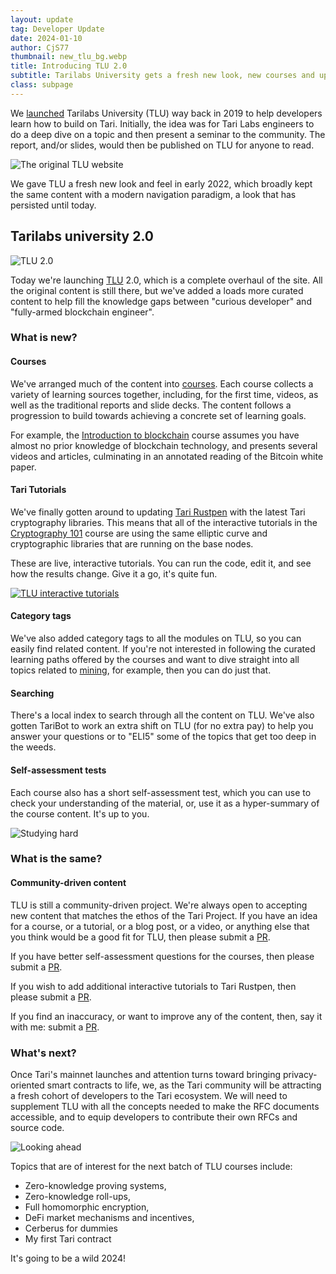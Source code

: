 ```yaml
---
layout: update
tag: Developer Update
date: 2024-01-10
author: CjS77
thumbnail: new_tlu_bg.webp
title: Introducing TLU 2.0
subtitle: Tarilabs University gets a fresh new look, new courses and updated tutorials.
class: subpage
---
```


We [launched] Tarilabs University (TLU) way back in 2019 to help developers learn how to build on Tari.
Initially, the idea was for Tari Labs engineers to do a deep dive on a topic and then present a seminar to the
community. The report, and/or slides, would then be published on TLU for anyone to read.

![The original TLU website](/assets/updates/img/tlu_1.0.webp)

We gave TLU a fresh new look and feel in early 2022, which broadly kept the same content with a modern
navigation paradigm, a look that has persisted until today.

## Tarilabs university 2.0

![TLU 2.0](/assets/updates/img/new_tlu.webp)

Today we're launching [TLU] 2.0, which is a complete overhaul of the site. All the original content is still there,
but we've added a loads more curated content to help fill the knowledge gaps between "curious developer" and
"fully-armed blockchain engineer".

### What is new?

#### Courses

We've arranged much of the content into [courses]. Each course collects a variety of learning sources together,
including, for the first time, videos, as well as the traditional reports and slide decks. The content follows a
progression to build towards achieving a concrete set of learning goals.

For example, the [Introduction to blockchain](https://tlu.tarilabs.com/intro-to-blockchain/) course assumes you have
almost no prior knowledge of blockchain technology, and presents several videos and articles, culminating in an
annotated reading of the Bitcoin white paper.

#### Tari Tutorials

We've finally gotten around to updating [Tari Rustpen](https://rustpen.tari.com) with the latest Tari cryptography
libraries. This means that all of the interactive tutorials in the [Cryptography 101](https://tlu.tarilabs.com/cryptography-101/)
course are using the same elliptic curve and cryptographic libraries that are running on the base nodes.

These are live, interactive tutorials. You can run the code, edit it, and see how the results change. Give it a go,
it's quite fun.

[![TLU interactive tutorials](/assets/updates/img/tlu_tutorial.webp)](https://tlu.tarilabs.com/cryptography-101/)

#### Category tags

We've also added category tags to all the modules on TLU, so you can easily find related content. If you're not
interested in following the curated learning paths offered by the courses and want to dive straight into all topics
related to [mining](https://tlu.tarilabs.com/mining/), for example, then you can do just that.

#### Searching

There's a local index to search through all the content on TLU. We've also gotten TariBot to work an extra shift on
TLU (for no extra pay) to help you answer your questions or to "ELI5" some of the topics that get too deep in the
weeds.

#### Self-assessment tests

Each course also has a short self-assessment test, which you can use to check your understanding of the material, or,
use it as a hyper-summary of the course content. It's up to you.

![Studying hard](/assets/updates/img/student.webp)

### What is the same?

#### Community-driven content

TLU is still a community-driven project. We're always open to accepting new content that matches the ethos of the
Tari Project. If you have an idea for a course, or a tutorial, or a blog post, or a video, or anything else that you
think would be a good fit for TLU, then please submit a [PR].

If you have better self-assessment questions for the courses, then please submit a [PR].

If you wish to add additional interactive tutorials to Tari Rustpen, then please submit a [PR].

If you find an inaccuracy, or want to improve any of the content, then, say it with me: submit a [PR].

### What's next?

Once Tari's mainnet launches and attention turns toward bringing privacy-oriented smart contracts to life, we, as
the Tari community
will be attracting a fresh cohort of developers to the Tari ecosystem. We will need to supplement TLU with all the concepts
needed to make the RFC documents accessible, and to equip developers to contribute their own RFCs and source code.

![Looking ahead](/assets/updates/img/tlu2.webp)

Topics that are of interest for the next batch of TLU courses include:

- Zero-knowledge proving systems,
- Zero-knowledge roll-ups,
- Full homomorphic encryption,
- DeFi market mechanisms and incentives,
- Cerberus for dummies
- My first Tari contract

It's going to be a wild 2024!

[courses]: https://tlu.tarilabs.com/courses 'TLU courses'
[launched]: http://web.archive.org/web/20190725163900/https://tlu.tarilabs.com/
[PR]: https://github.com/tari-labs/tari-university/pulls 'TLU pull requests'
[TLU]: https://tlu.tarilabs.com 'Tarilabs university homepage'
